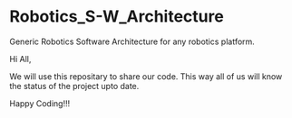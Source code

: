 # Robotics_S-W_Architecture
Generic Robotics Software Architecture for any robotics platform.

Hi All,


We will use this repositary to share our code. This way all of us will know the status of the project upto date. 


Happy Coding!!!
